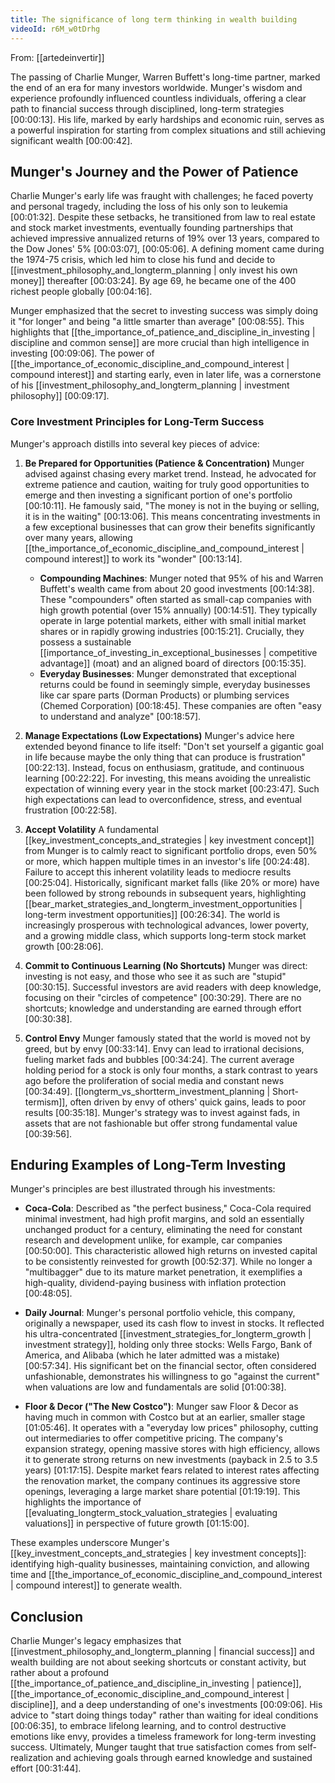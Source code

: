 ```yaml
---
title: The significance of long term thinking in wealth building
videoId: r6M_w0tDrhg
---
```


From: [[artedeinvertir]] <br/> 

The passing of Charlie Munger, Warren Buffett's long-time partner, marked the end of an era for many investors worldwide. Munger's wisdom and experience profoundly influenced countless individuals, offering a clear path to financial success through disciplined, long-term strategies <a class="yt-timestamp" data-t="00:00:13">[00:00:13]</a>. His life, marked by early hardships and economic ruin, serves as a powerful inspiration for starting from complex situations and still achieving significant wealth <a class="yt-timestamp" data-t="00:00:42">[00:00:42]</a>.

## Munger's Journey and the Power of Patience
Charlie Munger's early life was fraught with challenges; he faced poverty and personal tragedy, including the loss of his only son to leukemia <a class="yt-timestamp" data-t="00:01:32">[00:01:32]</a>. Despite these setbacks, he transitioned from law to real estate and stock market investments, eventually founding partnerships that achieved impressive annualized returns of 19% over 13 years, compared to the Dow Jones' 5% <a class="yt-timestamp" data-t="00:03:07">[00:03:07]</a>, <a class="yt-timestamp" data-t="00:05:06">[00:05:06]</a>. A defining moment came during the 1974-75 crisis, which led him to close his fund and decide to [[investment_philosophy_and_longterm_planning | only invest his own money]] thereafter <a class="yt-timestamp" data-t="00:03:24">[00:03:24]</a>. By age 69, he became one of the 400 richest people globally <a class="yt-timestamp" data-t="00:04:16">[00:04:16]</a>.

Munger emphasized that the secret to investing success was simply doing it "for longer" and being "a little smarter than average" <a class="yt-timestamp" data-t="00:08:55">[00:08:55]</a>. This highlights that [[the_importance_of_patience_and_discipline_in_investing | discipline and common sense]] are more crucial than high intelligence in investing <a class="yt-timestamp" data-t="00:09:06">[00:09:06]</a>. The power of [[the_importance_of_economic_discipline_and_compound_interest | compound interest]] and starting early, even in later life, was a cornerstone of his [[investment_philosophy_and_longterm_planning | investment philosophy]] <a class="yt-timestamp" data-t="00:09:17">[00:09:17]</a>.

### Core Investment Principles for Long-Term Success
Munger's approach distills into several key pieces of advice:

1.  **Be Prepared for Opportunities (Patience & Concentration)**
    Munger advised against chasing every market trend. Instead, he advocated for extreme patience and caution, waiting for truly good opportunities to emerge and then investing a significant portion of one's portfolio <a class="yt-timestamp" data-t="00:10:11">[00:10:11]</a>. He famously said, "The money is not in the buying or selling, it is in the waiting" <a class="yt-timestamp" data-t="00:13:06">[00:13:06]</a>. This means concentrating investments in a few exceptional businesses that can grow their benefits significantly over many years, allowing [[the_importance_of_economic_discipline_and_compound_interest | compound interest]] to work its "wonder" <a class="yt-timestamp" data-t="00:13:14">[00:13:14]</a>.
    *   **Compounding Machines**: Munger noted that 95% of his and Warren Buffett's wealth came from about 20 good investments <a class="yt-timestamp" data-t="00:14:38">[00:14:38]</a>. These "compounders" often started as small-cap companies with high growth potential (over 15% annually) <a class="yt-timestamp" data-t="00:14:51">[00:14:51]</a>. They typically operate in large potential markets, either with small initial market shares or in rapidly growing industries <a class="yt-timestamp" data-t="00:15:21">[00:15:21]</a>. Crucially, they possess a sustainable [[importance_of_investing_in_exceptional_businesses | competitive advantage]] (moat) and an aligned board of directors <a class="yt-timestamp" data-t="00:15:35">[00:15:35]</a>.
    *   **Everyday Businesses**: Munger demonstrated that exceptional returns could be found in seemingly simple, everyday businesses like car spare parts (Dorman Products) or plumbing services (Chemed Corporation) <a class="yt-timestamp" data-t="00:18:45">[00:18:45]</a>. These companies are often "easy to understand and analyze" <a class="yt-timestamp" data-t="00:18:57">[00:18:57]</a>.

2.  **Manage Expectations (Low Expectations)**
    Munger's advice here extended beyond finance to life itself: "Don't set yourself a gigantic goal in life because maybe the only thing that can produce is frustration" <a class="yt-timestamp" data-t="00:22:13">[00:22:13]</a>. Instead, focus on enthusiasm, gratitude, and continuous learning <a class="yt-timestamp" data-t="00:22:22">[00:22:22]</a>. For investing, this means avoiding the unrealistic expectation of winning every year in the stock market <a class="yt-timestamp" data-t="00:23:47">[00:23:47]</a>. Such high expectations can lead to overconfidence, stress, and eventual frustration <a class="yt-timestamp" data-t="00:22:58">[00:22:58]</a>.

3.  **Accept Volatility**
    A fundamental [[key_investment_concepts_and_strategies | key investment concept]] from Munger is to calmly react to significant portfolio drops, even 50% or more, which happen multiple times in an investor's life <a class="yt-timestamp" data-t="00:24:48">[00:24:48]</a>. Failure to accept this inherent volatility leads to mediocre results <a class="yt-timestamp" data-t="00:25:04">[00:25:04]</a>. Historically, significant market falls (like 20% or more) have been followed by strong rebounds in subsequent years, highlighting [[bear_market_strategies_and_longterm_investment_opportunities | long-term investment opportunities]] <a class="yt-timestamp" data-t="00:26:34">[00:26:34]</a>. The world is increasingly prosperous with technological advances, lower poverty, and a growing middle class, which supports long-term stock market growth <a class="yt-timestamp" data-t="00:28:06">[00:28:06]</a>.

4.  **Commit to Continuous Learning (No Shortcuts)**
    Munger was direct: investing is not easy, and those who see it as such are "stupid" <a class="yt-timestamp" data-t="00:30:15">[00:30:15]</a>. Successful investors are avid readers with deep knowledge, focusing on their "circles of competence" <a class="yt-timestamp" data-t="00:30:29">[00:30:29]</a>. There are no shortcuts; knowledge and understanding are earned through effort <a class="yt-timestamp" data-t="00:30:38">[00:30:38]</a>.

5.  **Control Envy**
    Munger famously stated that the world is moved not by greed, but by envy <a class="yt-timestamp" data-t="00:33:14">[00:33:14]</a>. Envy can lead to irrational decisions, fueling market fads and bubbles <a class="yt-timestamp" data-t="00:34:24">[00:34:24]</a>. The current average holding period for a stock is only four months, a stark contrast to years ago before the proliferation of social media and constant news <a class="yt-timestamp" data-t="00:34:49">[00:34:49]</a>. [[longterm_vs_shortterm_investment_planning | Short-termism]], often driven by envy of others' quick gains, leads to poor results <a class="yt-timestamp" data-t="00:35:18">[00:35:18]</a>. Munger's strategy was to invest against fads, in assets that are not fashionable but offer strong fundamental value <a class="yt-timestamp" data-t="00:39:56">[00:39:56]</a>.

## Enduring Examples of Long-Term Investing
Munger's principles are best illustrated through his investments:

*   **Coca-Cola**: Described as "the perfect business," Coca-Cola required minimal investment, had high profit margins, and sold an essentially unchanged product for a century, eliminating the need for constant research and development unlike, for example, car companies <a class="yt-timestamp" data-t="00:50:00">[00:50:00]</a>. This characteristic allowed high returns on invested capital to be consistently reinvested for growth <a class="yt-timestamp" data-t="00:52:37">[00:52:37]</a>. While no longer a "multibagger" due to its mature market penetration, it exemplifies a high-quality, dividend-paying business with inflation protection <a class="yt-timestamp" data-t="00:48:05">[00:48:05]</a>.

*   **Daily Journal**: Munger's personal portfolio vehicle, this company, originally a newspaper, used its cash flow to invest in stocks. It reflected his ultra-concentrated [[investment_strategies_for_longterm_growth | investment strategy]], holding only three stocks: Wells Fargo, Bank of America, and Alibaba (which he later admitted was a mistake) <a class="yt-timestamp" data-t="00:57:34">[00:57:34]</a>. His significant bet on the financial sector, often considered unfashionable, demonstrates his willingness to go "against the current" when valuations are low and fundamentals are solid <a class="yt-timestamp" data-t="01:00:38">[01:00:38]</a>.

*   **Floor & Decor ("The New Costco")**: Munger saw Floor & Decor as having much in common with Costco but at an earlier, smaller stage <a class="yt-timestamp" data-t="01:05:46">[01:05:46]</a>. It operates with a "everyday low prices" philosophy, cutting out intermediaries to offer competitive pricing. The company's expansion strategy, opening massive stores with high efficiency, allows it to generate strong returns on new investments (payback in 2.5 to 3.5 years) <a class="yt-timestamp" data-t="01:17:15">[01:17:15]</a>. Despite market fears related to interest rates affecting the renovation market, the company continues its aggressive store openings, leveraging a large market share potential <a class="yt-timestamp" data-t="01:19:19">[01:19:19]</a>. This highlights the importance of [[evaluating_longterm_stock_valuation_strategies | evaluating valuations]] in perspective of future growth <a class="yt-timestamp" data-t="01:15:00">[01:15:00]</a>.

These examples underscore Munger's [[key_investment_concepts_and_strategies | key investment concepts]]: identifying high-quality businesses, maintaining conviction, and allowing time and [[the_importance_of_economic_discipline_and_compound_interest | compound interest]] to generate wealth.

## Conclusion
Charlie Munger's legacy emphasizes that [[investment_philosophy_and_longterm_planning | financial success]] and wealth building are not about seeking shortcuts or constant activity, but rather about a profound [[the_importance_of_patience_and_discipline_in_investing | patience]], [[the_importance_of_economic_discipline_and_compound_interest | discipline]], and a deep understanding of one's investments <a class="yt-timestamp" data-t="00:09:06">[00:09:06]</a>. His advice to "start doing things today" rather than waiting for ideal conditions <a class="yt-timestamp" data-t="00:06:35">[00:06:35]</a>, to embrace lifelong learning, and to control destructive emotions like envy, provides a timeless framework for long-term investing success. Ultimately, Munger taught that true satisfaction comes from self-realization and achieving goals through earned knowledge and sustained effort <a class="yt-timestamp" data-t="00:31:44">[00:31:44]</a>.